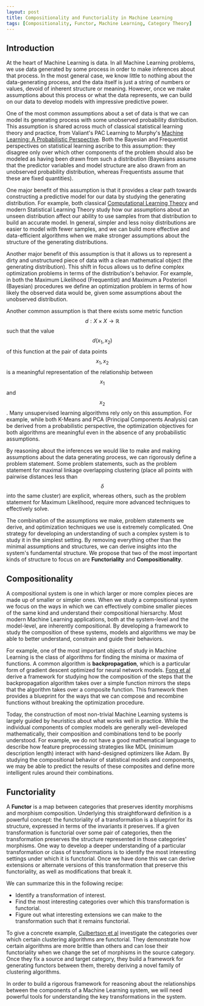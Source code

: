 ```yaml
---
layout: post
title: Compositionality and Functoriality in Machine Learning
tags: [Compositionality, Functor, Machine Learning, Category Theory]
---
```

<script> 
  (function(i,s,o,g,r,a,m){i['GoogleAnalyticsObject']=r;i[r]=i[r]||function(){
  (i[r].q=i[r].q||[]).push(arguments)},i[r].l=1*new Date();a=s.createElement(o),
  m=s.getElementsByTagName(o)[0];a.async=1;a.src=g;m.parentNode.insertBefore(a,m)
  })(window,document,'script','https://www.google-analytics.com/analytics.js','ga');

  ga('create', 'UA-82391879-1', 'auto');
  ga('send', 'pageview');

</script>

## Introduction

At the heart of Machine Learning is data. In all Machine Learning problems, we use data generated by some process in order to make inferences about that process.
In the most general case, we know little to nothing about the data-generating process, and the data itself is just a string of numbers or values, devoid of inherent structure or meaning. However, once we make assumptions about this process or what the data represents, we can build on our data to develop models with impressive predictive power. 

One of the most common assumptions about a set of data is that we can model its generating process with some unobserved probability distribution. This assumption is shared across much of classical statistical learning theory and practice, from Valiant's PAC Learning to Murphy's [Machine Learning: A Probabilistic Perspective](https://www.cs.ubc.ca/~murphyk/MLbook/). Both the Bayesian and Frequentist perspectives on statistical learning ascribe to this assumption: they disagree only over which other components of the problem should also be modeled as having been drawn from such a distribution (Bayesians assume that the predictor variables and model structure are also drawn from an unobserved probability distribution, whereas Frequentists assume that these are fixed quantities).

One major benefit of this assumption is that it provides a clear path towards constructing a predictive model for our data by studying the generating distribution. For example, both classical [Computational Learning Theory](https://www.amazon.com/Introduction-Computational-Learning-Theory-Press/dp/0262111934) and modern Statistical Learning Theory study how our assumptions about an unseen distribution affect our ability to use samples from that distribution to build an accurate model. In general, simpler and less noisy distributions are easier to model with fewer samples, and we can build more effective and data-efficient algorithms when we make stronger assumptions about the structure of the generating distributions.

Another major benefit of this assumption is that it allows us to represent a dirty and unstructured piece of data with a clean mathematical object (the generating distribution). This shift in focus allows us to define complex optimization problems in terms of the distribution's behavior. For example, in both the Maximum Likelihood (Frequentist) and Maximum a Posteriori (Bayesian) procedures we define an optimization problem in terms of how likely the observed data would be, given some assumptions about the unobserved distribution.

Another common assumption is that there exists some metric function $$d: X \times X \rightarrow \mathbb{R}$$ such that the value $$d(x_1, x_2)$$ of this function at the pair of data points $$x_1, x_2$$ is a meaningful representation of the relationship between $$x_1$$ and $$x_2$$. Many unsupervised learning algorithms rely only on this assumption. For example, while both K-Means and PCA (Principal Components Analysis) can be derived from a probabilistic perspective, the optimization objectives for both algorithms are meaningful even in the absence of any probabilistic assumptions.

By reasoning about the inferences we would like to make and making assumptions about the data generating process, we can rigorously define a problem statement. Some problem statements, such as the problem statement for maximal linkage overlapping clustering (place all points with pairwise distances less than $$\delta$$ into the same cluster) are explicit, whereas others, such as the problem statement for Maximum Likelihood, require more advanced techniques to effectively solve. 

The combination of the assumptions we make, problem statements we derive, and optimization techniques we use is extremely complicated. One strategy for developing an understanding of such a complex system is to study it in the simplest setting. By removing everything other than the minimal assumptions and structures, we can derive insights into the system's fundamental structure. We propose that two of the most important kinds of structure to focus on are **Functoriality** and **Compositionality**.

## Compositionality

A compositional system is one in which larger or more complex pieces are made up of smaller or simpler ones. When we study a compositional system we focus on the ways in which we can effectively combine smaller pieces of the same kind and understand their compositional hiersarchy. Most modern Machine Learning applications, both at the system-level and the model-level, are inherently compositional. By developing a framework to study the composition of these systems, models and algorithms we may be able to better understand, constrain and guide their behaviors.

For example, one of the most important objects of study in Machine Learning is the class of algorithms for finding the minima or maxima of functions. A common algorithm is **backpropagation**, which is a particular form of gradient descent optimized for neural network models. [Fong et al](https://arxiv.org/abs/1711.10455) derive a framework for studying how the composition of the steps that the backpropagation algorithm takes over a simple function mirrors the steps that the algorithm takes over a composite function. This framework then provides a blueprint for the ways that we can compose and recombine functions without breaking the optimization procedure.

Today, the construction of most non-trivial Machine Learning systems is largely guided by heuristics about what works well in practice. While the individual components of complex models are generally well-developed mathematically, their composition and combinations tend to be poorly understood. For example, we do not have a good mathematical language to describe how feature preprocessing strategies like MDL (minimum description length) interact with hand-designed optimizers like Adam. By studying the compositional behavior of statistical models and components, we may be able to predict the results of these composites and define more intelligent rules around their combinations. 

## Functoriality


A **Functor** is a map between categories that preserves identity morphisms and morphism composition. Underlying this straightforward definition is a powerful concept: the functoriality of a transformation is a blueprint for its structure, expressed in terms of the invariants it preserves. If a given transformation is functorial over some pair of categories, then the transformation preserves the structure represented in those categories' morphisms. One way to develop a deeper understanding of a particular transformation or class of transformations is to identify the most interesting settings under which it is functorial. Once we have done this we can derive extensions or alternate versions of this transformation that preserve this functoriality, as well as modifications that break it.

We can summarize this in the following recipe:

* Identify a transformation of interest.
* Find the most interesting categories over which this transformation is functorial.
* Figure out what interesting extensions we can make to the transformation such that it remains functorial.

To give a concrete example, [Culbertson et al](https://arxiv.org/abs/1011.5270) investigate the categories over which certain clustering algorithms are functorial. They demonstrate how certain algorithms are more brittle than others and can lose their functoriality when we change the set of morphisms in the source category. Once they fix a source and target category, they build a framework for generating functors between them, thereby deriving a novel family of clustering algorithms.

In order to build a rigorous framework for reasoning about the relationships between the components of a Machine Learning system, we will need powerful tools for understanding the key transformations in the system.
